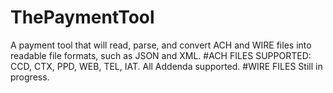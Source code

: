 # ThePaymentTool
A payment tool that will read, parse, and convert ACH and WIRE files into readable file formats, such as JSON and XML.
#ACH FILES SUPPORTED:
CCD, CTX, PPD, WEB, TEL, IAT. All Addenda supported.
#WIRE FILES
Still in progress.

